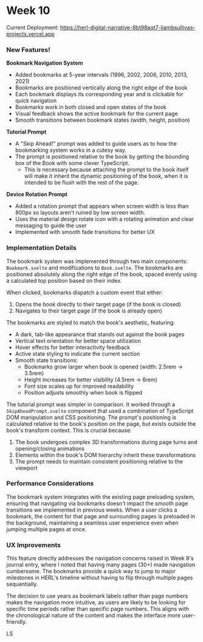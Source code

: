 # Week 10

Current Deployment: https://herl-digital-narrative-8bt98aqt7-liambsullivas-projects.vercel.app

### New Features!

**Bookmark Navigation System**

- Added bookmarks at 5-year intervals (1996, 2002, 2006, 2010, 2013, 2021)
- Bookmarks are positioned vertically along the right edge of the book
- Each bookmark displays its corresponding year and is clickable for quick navigation
- Bookmarks work in both closed and open states of the book
- Visual feedback shows the active bookmark for the current page
- Smooth transitions between bookmark states (width, height, position)

**Tutorial Prompt**

- A "Skip Ahead!" prompt was added to guide users as to how the bookmarking system works in a cutesy way.
- The prompt is positioned relative to the book by getting the bounding box of the Book with some clever TypeScript.
  - This is necessary because attaching the prompt to the book itself will make it inherit the dynamic positioning of the book, when it is intended to be flush with the rest of the page.

**Device Rotation Prompt**

- Added a rotation prompt that appears when screen width is less than 800px so layouts aren't ruined by low screen width.
- Uses the material design rotate icon with a rotating animation and clear messaging to guide the user
- Implemented with smooth fade transitions for better UX

### Implementation Details

The bookmark system was implemented through two main components: `Bookmark.svelte` and modifications to `Book.svelte`. The bookmarks are positioned absolutely along the right edge of the book, spaced evenly using a calculated top position based on their index.

When clicked, bookmarks dispatch a custom event that either:

1. Opens the book directly to their target page (if the book is closed)
2. Navigates to their target page (if the book is already open)

The bookmarks are styled to match the book's aesthetic, featuring:

- A dark, tab-like appearance that stands out against the book pages
- Vertical text orientation for better space utilization
- Hover effects for better interactivity feedback
- Active state styling to indicate the current section
- Smooth state transitions:
  - Bookmarks grow larger when book is opened (width: 2.5rem → 3.5rem)
  - Height increases for better visibility (4.5rem → 6rem)
  - Font size scales up for improved readability
  - Position adjusts smoothly when book is flipped

The tutorial prompt was simpler in comparison. It worked through a `SkipAheadPrompt.svelte` component that used a combination of TypeScript DOM manipulation and CSS positioning. The prompt's positioning is calculated relative to the book's position on the page, but exists outside the book's transform context. This is crucial because:

1. The book undergoes complex 3D transformations during page turns and opening/closing animations
2. Elements within the book's DOM hierarchy inherit these transformations
3. The prompt needs to maintain consistent positioning relative to the viewport

### Performance Considerations

The bookmark system integrates with the existing page preloading system, ensuring that navigating via bookmarks doesn't impact the smooth page transitions we implemented in previous weeks. When a user clicks a bookmark, the content for that page and surrounding pages is preloaded in the background, maintaining a seamless user experience even when jumping multiple pages at once.

### UX Improvements

This feature directly addresses the navigation concerns raised in Week 8's journal entry, where I noted that having many pages (30+) made navigation cumbersome. The bookmarks provide a quick way to jump to major milestones in HERL's timeline without having to flip through multiple pages sequentially.

The decision to use years as bookmark labels rather than page numbers makes the navigation more intuitive, as users are likely to be looking for specific time periods rather than specific page numbers. This aligns with the chronological nature of the content and makes the interface more user-friendly.

LS
